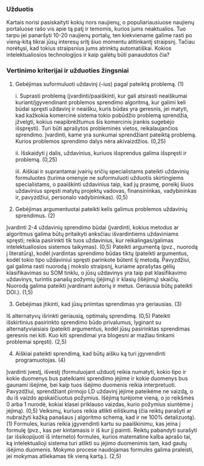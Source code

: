 ### Užduotis

Kartais norisi pasiskaityti kokių nors naujienų, o populiariausiuose naujienų portaluose rašo vis apie tą patį ir temomis, kurios jums neaktualios. Tuo tarpu jei panaršyti 10-20 naujienų portalų, ten kiekviename galime rasti po vieną-kitą tikrai jūsų interesų sritį šiuo momentu atitinkantį straipsnį. Tačiau norėtųsi, kad tokius straipsnius jums atrinktų automatiškai. Kokios intelektualiosios technologijos ir kaip galėtų būti panaudotos čia?

### Vertinimo kriterijai ir užduoties žingsniai

1. Gebėjimas suformuluoti uždavinį (-ius) pagal pateiktą problemą. (1)

    i. Suprasti problemą (įvardinti/paaiškinti, kur gali atsirasti neaiškumai kuriant/įgyvendinant problemos sprendimo algoritmą, kur galimi keli būdai spręsti uždavinį ir neaišku, kuris būdas yra geresnis, jei matyti, kad kažkokia komercinė sistema tokio pobūdžio problemą sprendžia, įžvelgti, kokius neapibrėžtumus šis komercinis įrankis sugebėjo išspręsti). Turi būti aprašytos probleminės vietos, reikalaujančios sprendimo. Įvardinti, kame yra sunkumai sprendžiant pateiktą problemą. Kurios problemos sprendimo dalys nėra akivaizdžios. (0,25)
    
    ii. Išskaidyti į dalis, uždavinius, kuriuos išsprendus galima išspręsti ir problemą. (0,25)
    
    iii. Aiškiai ir suprantamai įvairių sričių specialistams pateikti uždavinių formuluotes (turima omenyje ne suformuluoti užduotis skirtingiems specialistams, o paaiškinti uždavinius taip, kad jų prasmę, poreikį šiuos uždavinius spręsti matytų projektų vadovas, finansininkas, vadybininkas ir, pavyzdžiui, personalo vadybininkas). (0,5)

2. Gebėjimas argumentuotai pateikti kelis galimus problemos uždavinių sprendimus. (2)

Įvardinti 2-4 uždavinių sprendimo būdai (įvardinti, kokius metodus ar algoritmus galima būtų pritaikyti anksčiau išvardintiems uždaviniams spręsti; reikia pasirinkti tik tuos uždavinius, kur reikalingas/galimas intelektualiosios sistemos taikymas). (0,5)
Pateikti argumentą (pvz., nuorodą į literatūrą), kodėl įvardintas sprendimo būdas tiktų (pateikti argumentus, kodėl tokio tipo uždaviniui spręsti parinkote būtent šį metodą. Pavyzdžiui, gal galima rasti nuorodą į mokslo straipsnį, kuriame aprašytas gėlių klasifikavimas su SOM tinklu, o jūsų uždavinys yra taip pat klasifikavimo uždavinys, turintis panašų požymių (įėjimų) ir klasių (išėjimų) skaičių. Nuorodą galima pateikti įvardinant autorių ir metus. Geriausia būtų pateikti DOI.). (1,5)

3. Gebėjimas įtikinti, kad jūsų priimtas sprendimas yra geriausias. (3)

Iš alternatyvų išrinkti geriausią, optimalų sprendimą. (0,5)
Pateikti išskirtinius pasirinkto sprendimo būdo privalumus, lyginant su alternatyviaisiais (pateikti argumentus, kodėl jūsų pasirinktas sprendimas geresnis nei kiti. Kuo kiti sprendimai yra blogesni ar mažiau tinkami problemai spręsti). (2,5)

4. Aiškiai pateikti sprendimą, kad būtų aišku ką turi įgyvendinti programuotojas. (4)

Įvardinti įvestį, išvestį (formuluojant užduotį reikia numatyti, kokio tipo ir kokie duomenys bus pateikiami sprendimo įėjime ir kokie duomenys bus gaunami išėjime, bei kaip tuos išėjimo duomenis reikia interpretuoti. Pavyzdžiui, sprendžiant pirmojo LD uždavinį įėjime pateikėme ne vaizdą, o du iš vaizdo apskaičiuotus požymius. Išėjimą turėjome vieną, o jo reikšmės 0 arba 1 nurodė, kokiai klasei priklauso vaizdas, kurio požymius siuntėme į įėjimą). (0,5)
Veiksmų, kuriuos reikia atlikti eiliškumą (čia reiktų parašyti ar nubraižyti kažką panašaus į algoritmo schemą, kad ir ne 100% detalizuotą). (1)
Formules, kurias reikia įgyvendinti kartu su paaiškinimu, kas įeina į formulę (pvz., kas per kintamasis ir iš kur jį paimti. Reiktų pabandyti surašyti (ar išsikopijuoti iš interneto) formules, kurios matematine kalba aprašo tai, ką intelektualioji sistema turi atlikti su įėjimo duomenimis tam, kad gautų išėjimo duomenis. Mokymo procese naudojamas formules galima praleisti, jei mokymas atliekamas tik vieną kartą.). (2,5)
